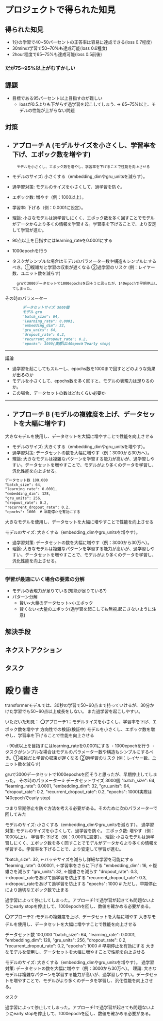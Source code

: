
# **プロジェクトで得られた知見**


## 得られた知見
* 1分の学習で40~50パーセントの正答率は容易に達成できる(loss 0.7程度)
* 30minの学習で50~70%も達成可能(loss 0.6程度)
* 2hour程度で65~75%も達成可能(loss 0.5前後)


### **だが75~95%以上がむずかしい**

## 課題
* 目標である95パーセント以上目指すのが難しい
  * lossが0.5よりも下がらず過学習を起こしてしまう.
  → 65~75%以上、モデルの性能が上がらない問題

## 対策

* ## アプローチ A (モデルサイズを小さくし、学習率を下げ、エポック数を増やす)

        モデルを小さくし、エポック数を増やし、学習率を下げることで性能を向上させる

* モデルのサイズ: 小さくする（embedding_dimやgru_unitsを減らす）。
* 過学習対策: モデルのサイズを小さくして、過学習を防ぐ。
* エポック数: 増やす（例：1000以上）。
* 学習率: 下げる（例：0.0001に設定）。
* 理論: 小さなモデルは過学習しにくく、エポック数を多く回すことでモデルがデータからより多くの情報を学習する。学習率を下げることで、より安定して学習が進む。

* 90点以上を目指すにはlearning_rateを0.0001にする
* 1000epochを行う
* タスクがシンプルな場合はモデルのパラメーター数や構造もシンプルにするべき。①複雑だと学習の収束が遅くなる ②過学習のリスク
(例：レイヤー数、ユニット数を減らす)

        gruで3000データセットで1000epochsを回そうと思ったが、140epochで早期停止してしまった。
その時のパラメーター
```markdown
        データセットサイズ 3000個 
        モデル gru
        "batch_size": 64,
        "learning_rate": 0.0001,
        "embedding_dim": 32,
        "gru_units": 64,
        "dropout_rate": 0.2,
        "recurrent_dropout_rate": 0.2,
        "epochs": 1000(実際は140epochでearly stop)
``` 
---
議論
* 過学習を起こしてもスルーし、epochs数を1000まで回すとどのような効果が出るのか
* モデルを小さくして、epochs数を多く回すと、モデルの表現力は足りるのか。
* この場合、データセットの数はどれくらい必要か


---

* ## アプローチ B (モデルの複雑度を上げ、データセットを大幅に増やす)

大きなモデルを使用し、データセットを大幅に増やすことで性能を向上させる
* モデルのサイズ: 大きくする（embedding_dimやgru_unitsを増やす）。
* 過学習対策: データセットの数を大幅に増やす（例：3000から30万へ）。
* 理論: 大きなモデルは複雑なパターンを学習する能力が高いが、過学習しやすい。データセットを増やすことで、モデルがより多くのデータを学習し、汎化性能を向上させる。

```markdown
データセット数 100,000
"batch_size": 64,
"learning_rate": 0.0001,
"embedding_dim": 128,
"gru_units": 256,
"dropout_rate": 0.2,
"recurrent_dropout_rate": 0.2,
"epochs": 1000  # 早期停止を有効にする
```
大きなモデルを使用し、データセットを大幅に増やすことで性能を向上させる

モデルのサイズ: 大きくする（embedding_dimやgru_unitsを増やす）。

* 過学習対策: データセットの数を大幅に増やす（例：3000から30万へ）。
* 理論: 大きなモデルは複雑なパターンを学習する能力が高いが、過学習しやすい。データセットを増やすことで、モデルがより多くのデータを学習し、汎化性能を向上させる。
---

### 学習が最適にいく場合の要素の分解
* モデルの表現力が足りている(知能が足りている?)
* パターン分解
  * 賢い×大量のデータセット×小エポック
  * 賢くない×大量のエポック(過学習を起こしても無視.起こさないように注意)


## 解決手段

## ネクストアクション

## タスク




# 殴り書き

transformerモデルでは、30秒の学習で50~60点まで持っていけるが、30分かけた学習でも50~60点以上成長をしない。
また過学習を起こしやすい。

いただいた知見：
⭕️アプローチ1；モデルサイズを小さくし、学習率を下げ、エポック数を増やす 方向性での検証(検証中)
モデルを小さくし、エポック数を増やし、学習率を下げることで性能を向上させる

・90点以上を目指すにはlearning_rateを0.0001にする
・1000epochを行う
・タスクがシンプルな場合はモデルのパラメーター数や構造もシンプルにするべき。①複雑だと学習の収束が遅くなる ②過学習のリスク
(例：レイヤー数、ユニット数を減らす)


gruで3000データセットで1000epochsを回そうと思ったが、早期停止してしまった。
その時のパラメーター↓
        データセットサイズ 3000個
        "batch_size": 64,
        "learning_rate": 0.0001,
        "embedding_dim": 32,
        "gru_units": 64,
        "dropout_rate": 0.2,
        "recurrent_dropout_rate": 0.2,
        "epochs": 1000(実際は140epochでearly stop)

    
つまり早期停止を防ぐ方法を考える必要がある。そのために次のパラメーターで回してみた

モデルのサイズ: 小さくする（embedding_dimやgru_unitsを減らす）。
過学習対策: モデルのサイズを小さくして、過学習を防ぐ。
エポック数: 増やす（例：1000以上）。
学習率: 下げる（例：0.0001に設定）。
理論: 小さなモデルは過学習しにくく、エポック数を多く回すことでモデルがデータからより多くの情報を学習する。学習率を下げることで、より安定して学習が進む。

"batch_size": 32, ←バッチサイズを減らし詳細な学習を可能にする
"learning_rate": 0.00001, ←学習率をさらに下げる
"embedding_dim": 16, ←複雑さを減らす
"gru_units": 32, ←複雑さを減らす
"dropout_rate": 0.3, ←dropout_rateをあげて過学習を防止する
"recurrent_dropout_rate": 0.3, ←dropout_rateをあげて過学習を防止する
"epochs": 1000  # ただし、早期停止により適切なエポック数で止まる

過学習によって停止してしまった。アプローチ1で過学習が起きても問題ないようにearly stopを停止して、1000epochを回し、数値を確かめる必要がある。

⭕️アプローチ2 :モデルの複雑度を上げ、データセットを大幅に増やす
大きなモデルを使用し、データセットを大幅に増やすことで性能を向上させる

データセット数 100,000
"batch_size": 64,
"learning_rate": 0.0001,
"embedding_dim": 128,
"gru_units": 256,
"dropout_rate": 0.2,
"recurrent_dropout_rate": 0.2,
"epochs": 1000  # 早期停止を有効にする
大きなモデルを使用し、データセットを大幅に増やすことで性能を向上させる

モデルのサイズ: 大きくする（embedding_dimやgru_unitsを増やす）。
過学習対策: データセットの数を大幅に増やす（例：3000から30万へ）。
理論: 大きなモデルは複雑なパターンを学習する能力が高いが、過学習しやすい。データセットを増やすことで、モデルがより多くのデータを学習し、汎化性能を向上させる。

タスク

過学習によって停止してしまった。アプローチ1で過学習が起きても問題ないようにearly stopを停止して、1000epochを回し、数値を確かめる必要がある。